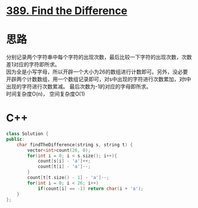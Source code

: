 # [389. Find the Difference](https://leetcode.com/problems/find-the-difference/description/)
# 思路
分别记录两个字符串中每个字符的出现次数，最后比较一下字符的出现次数，次数差1对应的字符即所求。   
因为全是小写字母，所以开辟一个大小为26的数组进行计数即可。另外，没必要开辟两个计数数组，用一个数组记录即可，对s中出现的字符进行次数累加，对t中出现的字符进行次数累减。
最后次数为-1的对应的字母即所求。   
时间复杂度O(n)， 空间复杂度O(1)
# C++
```C++
class Solution {
public:
    char findTheDifference(string s, string t) {
        vector<int>count(26, 0);
        for(int i = 0; i < s.size(); i++){
            count[s[i] - 'a']++;
            count[t[i] - 'a']--;
        }
        count[t[t.size() - 1] - 'a']--;
        for(int i = 0; i < 26; i++)
            if(count[i] == -1) return char(i + 'a');
    }
};
```
